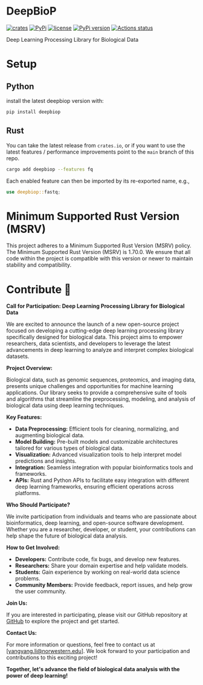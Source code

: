 # DeepBioP

[![crates](https://img.shields.io/crates/v/deepbiop.svg)](https://crates.io/crates/deepbiop)
[![PyPi](https://img.shields.io/pypi/v/deepbiop.svg)](https://pypi.python.org/pypi/deepbiop)
[![license](https://img.shields.io/pypi/l/deepbiop.svg)](https://github.com/cauliyang/DeepBioP/blob/main/LICENSE)
[![PyPi version](https://img.shields.io/pypi/pyversions/deepbiop.svg)](https://pypi.python.org/pypi/deepbiop)
[![Actions status](https://github.com/cauliyang/DeepBioP/workflows/CI/badge.svg)](https://github.com/cauliyang/DeepBioP/actions)

Deep Learning Processing Library for Biological Data

# Setup

## Python

install the latest deepbiop version with:

```bash
pip install deepbiop
```

## Rust

You can take the latest release from `crates.io`, or if you want to use the latest features / performance improvements point to the `main` branch of this repo.

```bash
cargo add deepbiop --features fq
```

Each enabled feature can then be imported by its re-exported name, e.g.,

```rust
use deepbiop::fastq;
```

# Minimum Supported Rust Version (MSRV)

This project adheres to a Minimum Supported Rust Version (MSRV) policy. The Minimum Supported Rust Version (MSRV) is 1.70.0. We ensure that all code within the project is compatible with this version or newer to maintain stability and compatibility.

# Contribute 🤝

**Call for Participation: Deep Learning Processing Library for Biological Data**

We are excited to announce the launch of a new open-source project focused on developing a cutting-edge deep learning processing library specifically designed for biological data.
This project aims to empower researchers, data scientists, and developers to leverage the latest advancements in deep learning to analyze and interpret complex biological datasets.

**Project Overview:**

Biological data, such as genomic sequences, proteomics, and imaging data, presents unique challenges and opportunities for machine learning applications.
Our library seeks to provide a comprehensive suite of tools and algorithms that streamline the preprocessing, modeling, and analysis of biological data using deep learning techniques.

**Key Features:**

- **Data Preprocessing:** Efficient tools for cleaning, normalizing, and augmenting biological data.
- **Model Building:** Pre-built models and customizable architectures tailored for various types of biological data.
- **Visualization:** Advanced visualization tools to help interpret model predictions and insights.
- **Integration:** Seamless integration with popular bioinformatics tools and frameworks.
- **APIs:** Rust and Python APIs to facilitate easy integration with different deep learning frameworks, ensuring efficient operations across platforms.

**Who Should Participate?**

We invite participation from individuals and teams who are passionate about bioinformatics, deep learning, and open-source software development.
Whether you are a researcher, developer, or student, your contributions can help shape the future of biological data analysis.

**How to Get Involved:**

- **Developers:** Contribute code, fix bugs, and develop new features.
- **Researchers:** Share your domain expertise and help validate models.
- **Students:** Gain experience by working on real-world data science problems.
- **Community Members:** Provide feedback, report issues, and help grow the user community.

**Join Us:**

If you are interested in participating, please visit our GitHub repository at [GitHub](https://github.com/cauliyang/DeepBioP) to explore the project and get started.

**Contact Us:**

For more information or questions, feel free to contact us at [yangyang.li@norwestern.edu].
We look forward to your participation and contributions to this exciting project!

**Together, let's advance the field of biological data analysis with the power of deep learning!**